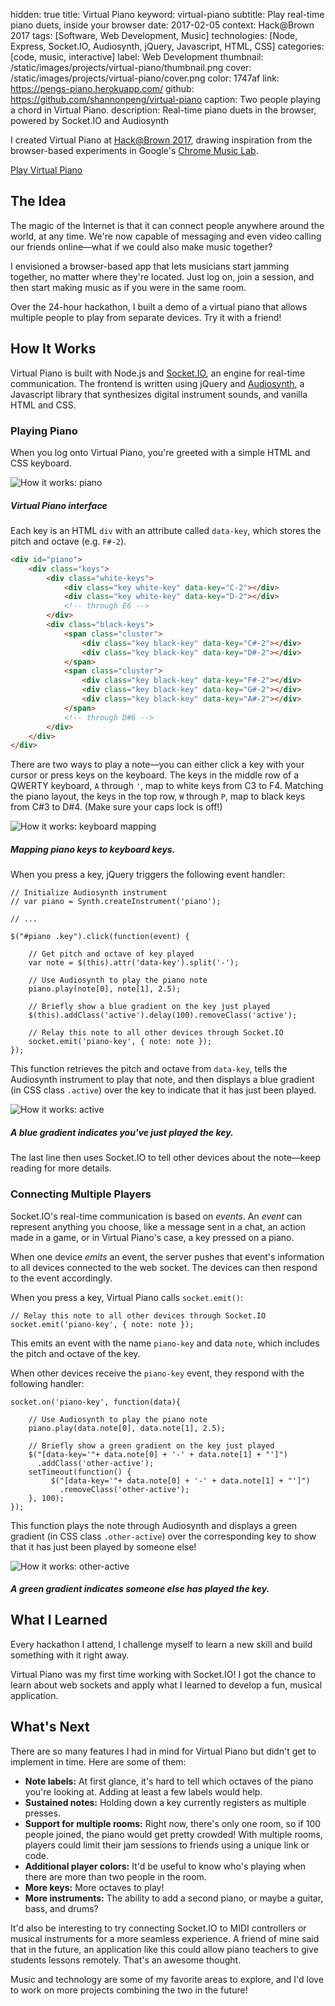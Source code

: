 hidden: true
title: Virtual Piano
keyword: virtual-piano
subtitle: Play real-time piano duets, inside your browser
date: 2017-02-05
context: Hack@Brown 2017
tags: [Software, Web Development, Music]
technologies: [Node, Express, Socket.IO, Audiosynth, jQuery, Javascript, HTML, CSS]
categories: [code, music, interactive]
label: Web Development
thumbnail: /static/images/projects/virtual-piano/thumbnail.png
cover: /static/images/projects/virtual-piano/cover.png
color: 1747af
link: https://pengs-piano.herokuapp.com/
github: https://github.com/shannonpeng/virtual-piano
caption: Two people playing a chord in Virtual Piano.
description: Real-time piano duets in the browser, powered by Socket.IO and Audiosynth

I created Virtual Piano at [Hack@Brown 2017](https://2017.hackatbrown.org/), drawing inspiration from the browser-based experiments in Google's [Chrome Music Lab](https://musiclab.chromeexperiments.com/).

<a href="https://pengs-piano.herokuapp.com/" class="button">
	Play Virtual Piano
</a>

## The Idea

The magic of the Internet is that it can connect people anywhere around the world, at any time. We're now capable of messaging and even video calling our friends online—what if we could also make music together?

I envisioned a browser-based app that lets musicians start jamming together, no matter where they're located. Just log on, join a session, and then start making music as if you were in the same room.

Over the 24-hour hackathon, I built a demo of a virtual piano that allows multiple people to play from separate devices. Try it with a friend!

## How It Works

Virtual Piano is built with Node.js and [Socket.IO](https://socket.io/), an engine for real-time communication. The frontend is written using jQuery and [Audiosynth](https://github.com/keithwhor/audiosynth), a Javascript library that synthesizes digital instrument sounds, and vanilla HTML and CSS.

### Playing Piano

When you log onto Virtual Piano, you're greeted with a simple HTML and CSS keyboard.

<div class="image-set" markdown="1">

![How it works: piano](/static/images/projects/virtual-piano/piano.png "How it works: piano")

##### Virtual Piano interface

</div>

Each key is an HTML `div` with an attribute called `data-key`, which stores the pitch and octave (e.g. `F#-2`).

```HTML
<div id="piano">
	<div class="keys">
		<div class="white-keys">
			<div class="key white-key" data-key="C-2"></div>
			<div class="key white-key" data-key="D-2"></div>
			<!-- through E6 -->
		</div>
		<div class="black-keys">
			<span class="cluster">
				<div class="key black-key" data-key="C#-2"></div>
				<div class="key black-key" data-key="D#-2"></div>
			</span>
			<span class="cluster">
				<div class="key black-key" data-key="F#-2"></div>
				<div class="key black-key" data-key="G#-2"></div>
				<div class="key black-key" data-key="A#-2"></div>
			</span>
			<!-- through D#6 -->
		</div>
	</div>
</div>
```
There are two ways to play a note—you can either click a key with your cursor or press keys on the keyboard. The keys in the middle row of a QWERTY keyboard, `A` through `'`, map to white keys from C3 to F4. Matching the piano layout, the keys in the top row, `W` through `P`, map to black keys from C#3 to D#4. (Make sure your caps lock is off!)

![How it works: keyboard mapping](/static/images/projects/virtual-piano/keys.png "How it works: keyboard mapping")

##### Mapping piano keys to keyboard keys.

When you press a key, jQuery triggers the following event handler:

```JS
// Initialize Audiosynth instrument
// var piano = Synth.createInstrument('piano');

// ...

$("#piano .key").click(function(event) {

	// Get pitch and octave of key played
	var note = $(this).attr('data-key').split('-');

	// Use Audiosynth to play the piano note
	piano.play(note[0], note[1], 2.5);

	// Briefly show a blue gradient on the key just played
	$(this).addClass('active').delay(100).removeClass('active');

	// Relay this note to all other devices through Socket.IO
	socket.emit('piano-key', { note: note });
});
```

This function retrieves the pitch and octave from `data-key`, tells the Audiosynth instrument to play that note, and then displays a blue gradient (in CSS class `.active`) over the key to indicate that it has just been played.

![How it works: active](/static/images/projects/virtual-piano/active.png "How it works: active")

##### A blue gradient indicates you've just played the key.

The last line then uses Socket.IO to tell other devices about the note—keep reading for more details.

### Connecting Multiple Players

Socket.IO's real-time communication is based on *events*. An *event* can represent anything you choose, like a message sent in a chat, an action made in a game, or in Virtual Piano's case, a key pressed on a piano.

When one device *emits* an event, the server pushes that event's information to all devices connected to the web socket. The devices can then respond to the event accordingly.

When you press a key, Virtual Piano calls `socket.emit()`:

```JS
// Relay this note to all other devices through Socket.IO
socket.emit('piano-key', { note: note });
```

This emits an event with the name `piano-key` and data `note`, which includes the pitch and octave of the key.

When other devices receive the `piano-key` event, they respond with the following handler:

```JS
socket.on('piano-key', function(data){

	// Use Audiosynth to play the piano note
    piano.play(data.note[0], data.note[1], 2.5);

    // Briefly show a green gradient on the key just played
    $("[data-key='"+ data.note[0] + '-' + data.note[1] + "']")
      .addClass('other-active');
    setTimeout(function() {
    	 $("[data-key='"+ data.note[0] + '-' + data.note[1] + "']")
    	   .removeClass('other-active');
    }, 100);
});
```

This function plays the note through Audiosynth and displays a green gradient (in CSS class `.other-active`) over the corresponding key to show that it has just been played by someone else!

![How it works: other-active](/static/images/projects/virtual-piano/other-active.png "How it works: other-active")

##### A green gradient indicates someone else has played the key.


## What I Learned

Every hackathon I attend, I challenge myself to learn a new skill and build something with it right away.

Virtual Piano was my first time working with Socket.IO! I got the chance to learn about web sockets and apply what I learned to develop a fun, musical application. 

## What's Next

There are so many features I had in mind for Virtual Piano but didn't get to implement in time. Here are some of them:

- **Note labels:** At first glance, it's hard to tell which octaves of the piano you're looking at. Adding at least a few labels would help.
- **Sustained notes:** Holding down a key currently registers as multiple presses.
- **Support for multiple rooms:** Right now, there's only one room, so if 100 people joined, the piano would get pretty crowded! With multiple rooms, players could limit their jam sessions to friends using a unique link or code.
- **Additional player colors:** It'd be useful to know who's playing when there are more than two people in the room.
- **More keys:** More octaves to play!
- **More instruments:** The ability to add a second piano, or maybe a guitar, bass, and drums?

It'd also be interesting to try connecting Socket.IO to MIDI controllers or musical instruments for a more seamless experience. A friend of mine said that in the future, an application like this could allow piano teachers to give students lessons remotely. That's an awesome thought.

Music and technology are some of my favorite areas to explore, and I'd love to work on more projects combining the two in the future!